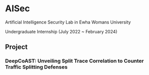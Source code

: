 # AISec
Artificial Intelligence Security Lab in Ewha Womans University

Undergraduate Internship (July 2022 ~ February 2024)



## Project
### DeepCoAST: Unveiling Split Trace Correlation to Counter Traffic Splitting Defenses
